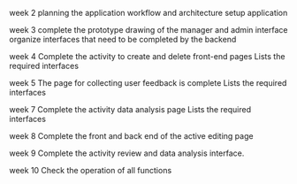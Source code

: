week 2
planning the application workflow and architecture
setup application

week 3
complete the prototype drawing of the manager and admin interface
organize interfaces that need to be completed by the backend

week 4 
Complete the activity to create and delete front-end pages
Lists the required interfaces

week 5
The page for collecting user feedback is complete
Lists the required interfaces

week 7
Complete the activity data analysis page
Lists the required interfaces

week 8
Complete the front and back end of the active editing page

week 9
Complete the activity review and data analysis interface.

week 10
Check the operation of all functions
